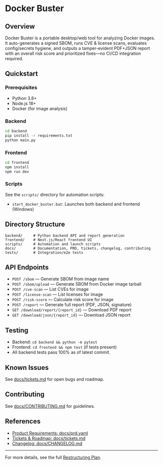 # Docker Buster

## Overview
Docker Buster is a portable desktop/web tool for analyzing Docker images. It auto-generates a signed SBOM, runs CVE & license scans, evaluates config/secrets hygiene, and outputs a tamper-evident PDF+JSON report with an overall risk score and prioritized fixes—no CI/CD integration required.

## Quickstart

### Prerequisites
- Python 3.8+
- Node.js 18+
- Docker (for image analysis)

### Backend
```sh
cd backend
pip install -r requirements.txt
python main.py
```

### Frontend
```sh
cd frontend
npm install
npm run dev
```

### Scripts
See the `scripts/` directory for automation scripts:
- `start_docker_buster.bat`: Launches both backend and frontend (Windows)

## Directory Structure
```
backend/     # Python backend API and report generation
frontend/    # Next.js/React frontend UI
scripts/     # Automation and launch scripts
docs/        # Documentation, PRD, tickets, changelog, contributing
tests/       # Integration/e2e tests
```

## API Endpoints
- `POST /sbom` — Generate SBOM from image name
- `POST /sbom/upload` — Generate SBOM from Docker image tarball
- `POST /cve-scan` — List CVEs for image
- `POST /license-scan` — List licenses for image
- `POST /risk-score` — Calculate risk score for image
- `POST /report` — Generate full report (PDF, JSON, signature)
- `GET /download/report/{report_id}` — Download PDF report
- `GET /download/json/{report_id}` — Download JSON report

## Testing
- Backend: `cd backend && python -m pytest`
- Frontend: `cd frontend && npm test` (if tests present)
- All backend tests pass 100% as of latest commit.

## Known Issues
See [docs/tickets.md](docs/tickets.md) for open bugs and roadmap.

## Contributing
See [docs/CONTRIBUTING.md](docs/CONTRIBUTING.md) for guidelines.

## References
- [Product Requirements: docs/prd.yaml](docs/prd.yaml)
- [Tickets & Roadmap: docs/tickets.md](docs/tickets.md)
- [Changelog: docs/CHANGELOG.md](docs/CHANGELOG.md)

---
For more details, see the full [Restructuring Plan](docs/RESTRUCTURE_PLAN.md). 